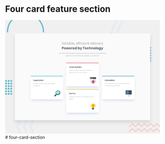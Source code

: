 # Four card feature section

![Design preview for the Four card feature section coding challenge](./design/desktop-preview.jpg)# four-card-section
